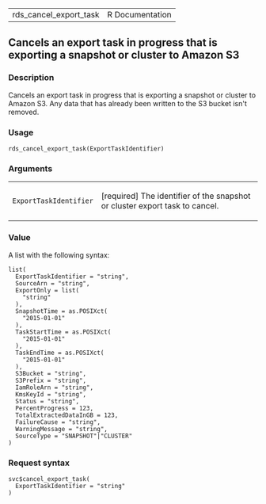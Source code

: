 <table style="width: 100%;">
<tbody>
<tr class="odd">
<td>rds_cancel_export_task</td>
<td style="text-align: right;">R Documentation</td>
</tr>
</tbody>
</table>

## Cancels an export task in progress that is exporting a snapshot or cluster to Amazon S3

### Description

Cancels an export task in progress that is exporting a snapshot or
cluster to Amazon S3. Any data that has already been written to the S3
bucket isn't removed.

### Usage

    rds_cancel_export_task(ExportTaskIdentifier)

### Arguments

<table>
<colgroup>
<col style="width: 35%" />
<col style="width: 65%" />
</colgroup>
<tbody>
<tr class="odd">
<td><code
id="rds_cancel_export_task_:_ExportTaskIdentifier">ExportTaskIdentifier</code></td>
<td><p>[required] The identifier of the snapshot or cluster export task
to cancel.</p></td>
</tr>
</tbody>
</table>

### Value

A list with the following syntax:

    list(
      ExportTaskIdentifier = "string",
      SourceArn = "string",
      ExportOnly = list(
        "string"
      ),
      SnapshotTime = as.POSIXct(
        "2015-01-01"
      ),
      TaskStartTime = as.POSIXct(
        "2015-01-01"
      ),
      TaskEndTime = as.POSIXct(
        "2015-01-01"
      ),
      S3Bucket = "string",
      S3Prefix = "string",
      IamRoleArn = "string",
      KmsKeyId = "string",
      Status = "string",
      PercentProgress = 123,
      TotalExtractedDataInGB = 123,
      FailureCause = "string",
      WarningMessage = "string",
      SourceType = "SNAPSHOT"|"CLUSTER"
    )

### Request syntax

    svc$cancel_export_task(
      ExportTaskIdentifier = "string"
    )
